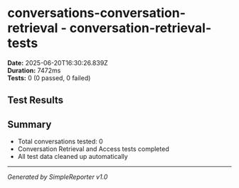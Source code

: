 # conversations-conversation-retrieval - conversation-retrieval-tests

**Date:** 2025-06-20T16:30:26.839Z  
**Duration:** 7472ms  
**Tests:** 0 (0 passed, 0 failed)

## Test Results



## Summary

- Total conversations tested: 0
- Conversation Retrieval and Access tests completed
- All test data cleaned up automatically

---
*Generated by SimpleReporter v1.0*
